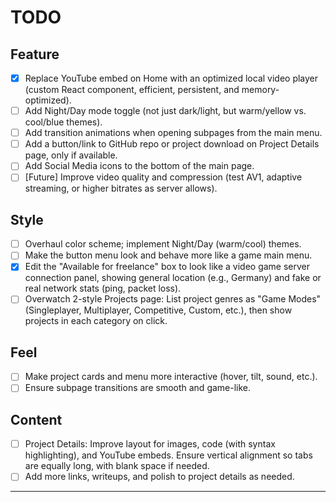 # TODO

## Feature
- [x] Replace YouTube embed on Home with an optimized local video player (custom React component, efficient, persistent, and memory-optimized).
  <!-- Complete! Uses HTML5 video, cookies for preferences, and smart resource management. -->
- [ ] Add Night/Day mode toggle (not just dark/light, but warm/yellow vs. cool/blue themes).
  <!-- Excellent for personalization and mood. Not difficult with Tailwind or CSS variables, but will require some design planning. -->
- [ ] Add transition animations when opening subpages from the main menu.
  <!-- Very doable with Framer Motion or React Transition Group. Subtle transitions can greatly improve feel. -->
- [ ] Add a button/link to GitHub repo or project download on Project Details page, only if available.
  <!-- Standard for portfolios, easy to conditionally render. -->
- [ ] Add Social Media icons to the bottom of the main page.
  <!-- Simple and effective for networking. -->
- [ ] [Future] Improve video quality and compression (test AV1, adaptive streaming, or higher bitrates as server allows).
  <!-- Consider AV1, H.265, or adaptive streaming for best quality/size balance. -->

## Style
- [ ] Overhaul color scheme; implement Night/Day (warm/cool) themes.
  <!-- Good for branding and accessibility. Consider using Tailwind's theming or CSS custom properties. -->
- [ ] Make the button menu look and behave more like a game main menu.
  <!-- Fun idea! Can use custom fonts, sound, hover effects, and layout. Very feasible. -->
- [x] Edit the "Available for freelance" box to look like a video game server connection panel, showing general location (e.g., Germany) and fake or real network stats (ping, packet loss).
  <!-- Complete! Now uses real HTTP latency and packet loss stats for authentic game-style UI. -->
- [ ] Overwatch 2-style Projects page: List project genres as "Game Modes" (Singleplayer, Multiplayer, Competitive, Custom, etc.), then show projects in each category on click.
  <!-- Unique and memorable! Not too much for a portfolio if well-organized. Can be implemented with nested menus or tabs. -->

## Feel
- [ ] Make project cards and menu more interactive (hover, tilt, sound, etc.).
  <!-- Adds polish and game-like feel. Use Framer Motion, CSS, or small sound libraries. -->
- [ ] Ensure subpage transitions are smooth and game-like.
  <!-- See above, very feasible. -->

## Content
- [ ] Project Details: Improve layout for images, code (with syntax highlighting), and YouTube embeds. Ensure vertical alignment so tabs are equally long, with blank space if needed.
  <!-- This is a bit tricky but possible with CSS grid/flexbox and careful layout planning. Syntax highlighting is easy with Prism.js or Highlight.js. -->
- [ ] Add more links, writeups, and polish to project details as needed.
  <!-- Always a good idea! -->

---
